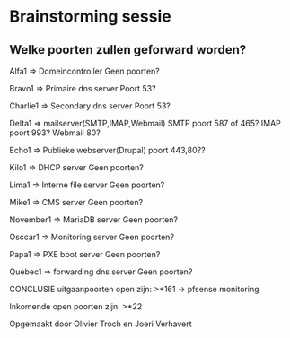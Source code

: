 # Brainstorming sessie

## Welke poorten zullen geforward worden? 
Alfa1 => Domeincontroller
Geen poorten? 

Bravo1 => Primaire dns server 
Poort 53?

Charlie1 => Secondary dns server
Poort 53?

Delta1 => mailserver(SMTP,IMAP,Webmail)
SMTP poort 587 of 465?
IMAP poort 993?
Webmail 80?

Echo1 => Publieke webserver(Drupal)
poort 443,80??

Kilo1 => DHCP server
Geen poorten?

Lima1 => Interne file server
Geen poorten?

Mike1 => CMS server
Geen poorten?

November1 => MariaDB server
Geen poorten?

Osccar1 => Monitoring server
Geen poorten?

Papa1 => PXE boot server
Geen poorten?

Quebec1 => forwarding dns server
Geen poorten?

CONCLUSIE
uitgaanpoorten open zijn: 
	>*161 -> pfsense monitoring
	

Inkomende open poorten zijn: 
	>*22



Opgemaakt door Olivier Troch en Joeri Verhavert